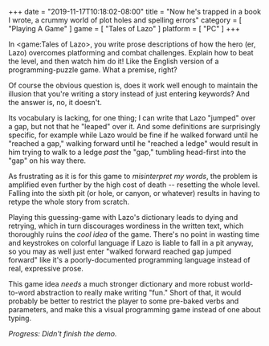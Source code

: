 +++
date = "2019-11-17T10:18:02-08:00"
title = "Now he's trapped in a book I wrote, a crummy world of plot holes and spelling errors"
category = [ "Playing A Game" ]
game = [ "Tales of Lazo" ]
platform = [ "PC" ]
+++

In <game:Tales of Lazo>, you write prose descriptions of how the hero (er, Lazo) overcomes platforming and combat challenges.  Explain how to beat the level, and then watch him do it!  Like the English version of a programming-puzzle game.  What a premise, right?

Of course the obvious question is, does it work well enough to maintain the illusion that you're writing a story instead of just entering keywords?  And the answer is, no, it doesn't.

Its vocabulary is lacking, for one thing; I can write that Lazo "jumped" over a gap, but not that he "leaped" over it.  And some definitions are surprisingly specific, for example while Lazo would be fine if he walked forward until he "reached a gap," walking forward until he "reached a ledge" would result in him trying to walk to a ledge <i>past</i> the "gap," tumbling head-first into the "gap" on his way there.

As frustrating as it is for this game to <i>misinterpret my words</i>, the problem is amplified even further by the high cost of death -- resetting the whole level.  Falling into the sixth pit (or hole, or canyon, or whatever) results in having to retype the whole story from scratch.

Playing this guessing-game with Lazo's dictionary leads to dying and retrying, which in turn discourages wordiness in the written text, which thoroughly ruins the <i>cool idea</i> of the game.  There's no point in wasting time and keystrokes on colorful language if Lazo is liable to fall in a pit anyway, so you may as well just enter "walked forward reached gap jumped forward" like it's a poorly-documented programming language instead of real, expressive prose.

This game idea <i>needs</i> a much stronger dictionary and more robust world-to-word abstraction to really make writing "fun."  Short of that, it would probably be better to restrict the player to some pre-baked verbs and parameters, and make this a visual programming game instead of one about typing.

<i>Progress: Didn't finish the demo.</i>
